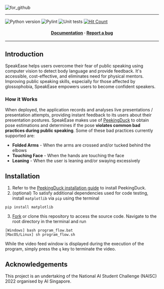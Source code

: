 ![for_github](https://user-images.githubusercontent.com/87000020/216827457-1d03e644-73ef-4f94-a3fb-6150c2c1437a.svg)

---

![Python version](https://img.shields.io/badge/python-3.8%20%7C%203.9-blue.svg)
![Pylint](https://github.com/xpxchxcx/SpeakEase/actions/workflows/pylint.yml/badge.svg) 
![Unit tests](https://github.com/xpxchxcx/SpeakEase/actions/workflows/ci.yml/badge.svg) 
 [![Hit Count](https://hits.dwyl.com/xpxchxcx/SpeakEase.svg?style=flat-square&show=unique)](http://hits.dwyl.com/xpxchxcx/SpeakEase)

<h4 align="center">
  <a href="https://good-looking-ostrich.static.app/">Documentation</a>
  <span> · </span>
  <a href="https://github.com/xpxchxcx/SpeakEase/issues">Report a bug</a>
</h4>

---

## Introduction

SpeakEase helps users overcome their fear of public speaking using computer vision to detect body language and provide feedback. 
It's accessible, cost-effective, and eliminates need for physical mentors. 
Improving public speaking skills, especially for those affected by glossophobia, SpeakEase empowers users to become confident speakers.

### How it Works

When deployed, the application records and analyses live presentations / presentation attempts, 
providing instant feedback to its users about their presentation postures. 
SpeakEase makes use of [PeekingDuck](https://github.com/aisingapore/PeekingDuck) to obtain pose estimations 
and determines if the pose **violates common bad practices during public speaking**.
Some of these bad practices currently supported are:

- **Folded Arms** - When the arms are crossed and/or tucked behind the elbows
- **Touching Face** - When the hands are touching the face
- **Leaning** - When the user is leaning and/or swaying excessively

## Installation

1. Refer to the [PeekingDuck installation guide](https://peekingduck.readthedocs.io/en/stable/getting_started/index.html) to install PeekingDuck.
2. (optional) To satisfy additional dependencies used for code testing, install `matplotlib` via `pip` using the terminal

```
pip install matplotlib
```

3. [Fork](https://github.com/xpxchxcx/SpeakEase/fork) or clone this repository to access the source code.
Navigate to the root directory in the terminal and run

```
[Windows] bash program_flow.bat
[MacOS/Linux] sh program_flow.sh
```

While the video feed window is displayed during the execution of the program, simply press the `q` key to terminate the video.

## Acknowledgements

This project is an undertaking of the National AI Student Challenge (NAISC) 2022 organised by AI Singapore.
